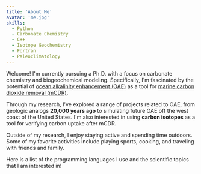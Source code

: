 ```yaml
---
title: 'About Me'
avatar: 'me.jpg'
skills:
  - Python
  - Carbonate Chemistry
  - C++
  - Isotope Geochemistry
  - Fortran
  - Paleoclimatology
---
```


Welcome! I'm currently pursuing a Ph.D. with a focus on carbonate chemistry and biogeochemical modeling. Specifically, I'm fascinated by the potential of [ocean alkalinity enhancement (OAE)](https://www.dosi-project.org/wp-content/uploads/Alkalinity-Enhancement-Policy-Brief.pdf) as a tool for [marine carbon dioxide removal (mCDR)](https://oceanvisions.org/ocean-based-carbon-dioxide-removal/).

Through my research, I've explored a range of projects related to OAE, from geologic analogs **20,000 years ago** to simulating future OAE off the west coast of the United States. I'm also interested in using **carbon isotopes** as a tool for verifying carbon uptake after mCDR.

Outside of my research, I enjoy staying active and spending time outdoors. Some of my favorite activities include playing sports, cooking, and traveling with friends and family.

Here is a list of the programming languages I use and the scientific topics that I am interested in!
